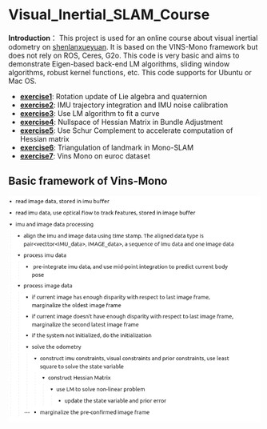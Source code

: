 # Visual_Inertial_SLAM_Course

**Introduction**：
This project is used for an online course about visual inertial odometry on [shenlanxueyuan](http://www.shenlanxueyuan.com). It is based on the VINS-Mono framework but does not rely on ROS, Ceres, G2o. This code is very basic and aims to demonstrate Eigen-based back-end LM algorithms, sliding window algorithms, robust kernel functions, etc. This code supports for Ubuntu or Mac OS.

+ [**exercise1**](./exercise1_Rotation_update): Rotation update of Lie algebra and quaternion
+ [**exercise2**](./exercise2_IMU_Calibration): IMU trajectory integration and IMU noise calibration
+ [**exercise3**](./exercise3_Curve_Fitting_LM): Use LM algorithm to fit a curve
+ [**exercise4**](./exercise4_Hessian_Nullspace): Nullspace of Hessian Matrix in Bundle Adjustment
+ [**exercise5**](./exercise5_Schur_Complement): Use Schur Complement to accelerate computation of Hessian matrix
+ [**exercise6**](./exercise6_Triangulation): Triangulation of landmark in Mono-SLAM
+ [**exercise7**](./exercise7_VinsMon_on_euroc): Vins Mono on euroc dataset

## Basic framework of Vins-Mono
<div algin=center><img src=./doc/framework.png></dev>
